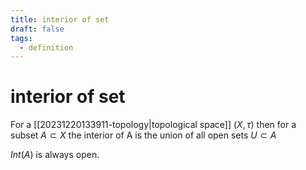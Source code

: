 ```yaml
---
title: interior of set
draft: false
tags:
  - definition
---
```

# interior of set
For a [[20231220133911-topology|topological space]] $(X, \tau)$ then for a subset $A \subset X$ the interior of A is the union of all open sets $U \subset A$

$Int(A)$ is always open.
